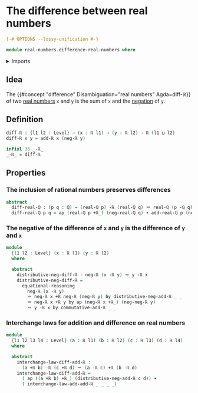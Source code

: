 # The difference between real numbers

```agda
{-# OPTIONS --lossy-unification #-}

module real-numbers.difference-real-numbers where
```

<details><summary>Imports</summary>

```agda
open import elementary-number-theory.difference-rational-numbers
open import elementary-number-theory.rational-numbers

open import foundation.action-on-identifications-functions
open import foundation.dependent-pair-types
open import foundation.identity-types
open import foundation.universe-levels

open import real-numbers.addition-real-numbers
open import real-numbers.dedekind-real-numbers
open import real-numbers.negation-real-numbers
open import real-numbers.rational-real-numbers
open import real-numbers.similarity-real-numbers
```

</details>

## Idea

The {{#concept "difference" Disambiguation="real numbers" Agda=diff-ℝ}} of two
[real numbers](real-numbers.dedekind-real-numbers.md) `x` and `y` is the sum of
`x` and the [negation](real-numbers.negation-real-numbers.md) of `y`.

## Definition

```agda
diff-ℝ : {l1 l2 : Level} → (x : ℝ l1) → (y : ℝ l2) → ℝ (l1 ⊔ l2)
diff-ℝ x y = add-ℝ x (neg-ℝ y)

infixl 36 _-ℝ_
_-ℝ_ = diff-ℝ
```

## Properties

### The inclusion of rational numbers preserves differences

```agda
abstract
  diff-real-ℚ : (p q : ℚ) → (real-ℚ p) -ℝ (real-ℚ q) ＝ real-ℚ (p -ℚ q)
  diff-real-ℚ p q = ap (real-ℚ p +ℝ_) (neg-real-ℚ q) ∙ add-real-ℚ p (neg-ℚ q)
```

### The negative of the difference of `x` and `y` is the difference of `y` and `x`

```agda
module _
  {l1 l2 : Level} (x : ℝ l1) (y : ℝ l2)
  where

  abstract
    distributive-neg-diff-ℝ : neg-ℝ (x -ℝ y) ＝ y -ℝ x
    distributive-neg-diff-ℝ =
      equational-reasoning
        neg-ℝ (x -ℝ y)
        ＝ neg-ℝ x +ℝ neg-ℝ (neg-ℝ y) by distributive-neg-add-ℝ _ _
        ＝ neg-ℝ x +ℝ y by ap (neg-ℝ x +ℝ_) (neg-neg-ℝ y)
        ＝ y -ℝ x by commutative-add-ℝ _ _
```

### Interchange laws for addition and difference on real numbers

```agda
module _
  {l1 l2 l3 l4 : Level} (a : ℝ l1) (b : ℝ l2) (c : ℝ l3) (d : ℝ l4)
  where

  abstract
    interchange-law-diff-add-ℝ :
      (a +ℝ b) -ℝ (c +ℝ d) ＝ (a -ℝ c) +ℝ (b -ℝ d)
    interchange-law-diff-add-ℝ =
      ( ap ((a +ℝ b) +ℝ_) (distributive-neg-add-ℝ c d)) ∙
      ( interchange-law-add-add-ℝ _ _ _ _)
```
